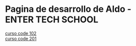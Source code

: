 # Pagina de desarrollo de Aldo - ENTER TECH SCHOOL 
[curso code 102](./102/README.md)  
[curso code 201](./201/README.md)
